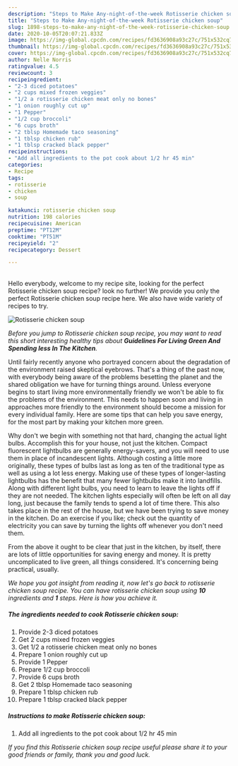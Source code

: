 ```yaml
---
description: "Steps to Make Any-night-of-the-week Rotisserie chicken soup"
title: "Steps to Make Any-night-of-the-week Rotisserie chicken soup"
slug: 1898-steps-to-make-any-night-of-the-week-rotisserie-chicken-soup
date: 2020-10-05T20:07:21.833Z
image: https://img-global.cpcdn.com/recipes/fd3636908a93c27c/751x532cq70/rotisserie-chicken-soup-recipe-main-photo.jpg
thumbnail: https://img-global.cpcdn.com/recipes/fd3636908a93c27c/751x532cq70/rotisserie-chicken-soup-recipe-main-photo.jpg
cover: https://img-global.cpcdn.com/recipes/fd3636908a93c27c/751x532cq70/rotisserie-chicken-soup-recipe-main-photo.jpg
author: Nelle Norris
ratingvalue: 4.5
reviewcount: 3
recipeingredient:
- "2-3 diced potatoes"
- "2 cups mixed frozen veggies"
- "1/2 a rotisserie chicken meat only no bones"
- "1 onion roughly cut up"
- "1 Pepper"
- "1/2 cup broccoli"
- "6 cups broth"
- "2 tblsp Homemade taco seasoning"
- "1 tblsp chicken rub"
- "1 tblsp cracked black pepper"
recipeinstructions:
- "Add all ingredients to the pot cook about 1/2 hr 45 min"
categories:
- Recipe
tags:
- rotisserie
- chicken
- soup

katakunci: rotisserie chicken soup 
nutrition: 198 calories
recipecuisine: American
preptime: "PT12M"
cooktime: "PT51M"
recipeyield: "2"
recipecategory: Dessert

---
```

<br>
Hello everybody, welcome to my recipe site, looking for the perfect Rotisserie chicken soup recipe? look no further! We provide you only the perfect Rotisserie chicken soup recipe here. We also have wide variety of recipes to try.
<br>


![Rotisserie chicken soup](https://img-global.cpcdn.com/recipes/fd3636908a93c27c/751x532cq70/rotisserie-chicken-soup-recipe-main-photo.jpg)

<i>Before you jump to Rotisserie chicken soup recipe, you may want to read this short interesting healthy tips about 
<strong>Guidelines For Living Green And Spending less In The Kitchen</strong>.</i>
</br>

Until fairly recently anyone who portrayed concern about the degradation of the environment raised skeptical eyebrows. That's a thing of the past now, with everybody being aware of the problems besetting the planet and the shared obligation we have for turning things around. Unless everyone begins to start living more environmentally friendly we won't be able to fix the problems of the environment. This needs to happen soon and living in approaches more friendly to the environment should become a mission for every individual family. Here are some tips that can help you save energy, for the most part by making your kitchen more green.

Why don't we begin with something not that hard, changing the actual light bulbs. Accomplish this for your house, not just the kitchen. Compact fluorescent lightbulbs are generally energy-savers, and you will need to use them in place of incandescent lights. Although costing a little more originally, these types of bulbs last as long as ten of the traditional type as well as using a lot less energy. Making use of these types of longer-lasting lightbulbs has the benefit that many fewer lightbulbs make it into landfills. Along with different light bulbs, you need to learn to leave the lights off if they are not needed. The kitchen lights especially will often be left on all day long, just because the family tends to spend a lot of time there. This also takes place in the rest of the house, but we have been trying to save money in the kitchen. Do an exercise if you like; check out the quantity of electricity you can save by turning the lights off whenever you don't need them.

From the above it ought to be clear that just in the kitchen, by itself, there are lots of little opportunities for saving energy and money. It is pretty uncomplicated to live green, all things considered. It's concerning being practical, usually.


<i>We hope you got insight from reading it, now let's go back to rotisserie chicken soup recipe. You can have rotisserie chicken soup using <strong>10</strong> ingredients and <strong>1</strong> steps. Here is how you achieve it.
</i>

##### The ingredients needed to cook Rotisserie chicken soup:

1. Provide 2-3 diced potatoes
1. Get 2 cups mixed frozen veggies
1. Get 1/2 a rotisserie chicken meat only no bones
1. Prepare 1 onion roughly cut up
1. Provide 1 Pepper
1. Prepare 1/2 cup broccoli
1. Provide 6 cups broth
1. Get 2 tblsp Homemade taco seasoning
1. Prepare 1 tblsp chicken rub
1. Prepare 1 tblsp cracked black pepper


##### Instructions to make Rotisserie chicken soup:

1. Add all ingredients to the pot cook about 1/2 hr 45 min


<i>If you find this Rotisserie chicken soup recipe useful please share it to your good friends or family, thank you and good luck.</i>
